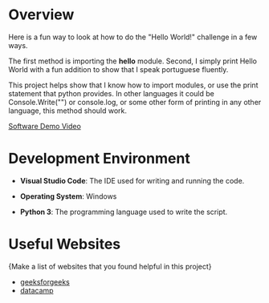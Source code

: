 # Overview

Here is a fun way to look at how to do the "Hello World!" challenge in a few ways. 

The first method is importing the __hello__ module. Second, I simply print Hello World with a fun addition to show that I speak portuguese fluently.

This project helps show that I know how to import modules, or use the print statement that python provides. In other languages it could be Console.Write("") or console.log, or some other form of printing in any other language, this method should work.

[Software Demo Video](http://youtube.link.goes.here)

# Development Environment

- **Visual Studio Code**: The IDE used for writing and running the code.
- **Operating System**: Windows

- **Python 3**: The programming language used to write the script.

# Useful Websites

{Make a list of websites that you found helpful in this project}
* [geeksforgeeks](https://www.geeksforgeeks.org/python-program-to-print-hello-world/)
* [datacamp](https://www.datacamp.com/tutorial/python-hello-world-a-beginners-guide-to-programming)